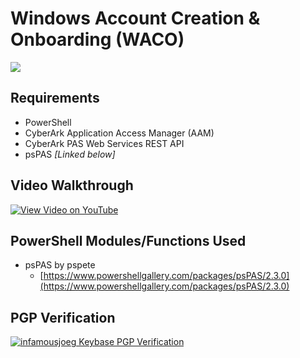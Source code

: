 # Windows Account Creation & Onboarding (WACO)

![](https://vignette.wikia.nocookie.net/animaniacs/images/0/0d/Wakko_Warner.png/revision/latest?cb=20130118164509)

## Requirements

* PowerShell
* CyberArk Application Access Manager (AAM)
* CyberArk PAS Web Services REST API
* psPAS _[Linked below]_

## Video Walkthrough

[![View Video on YouTube](https://img.youtube.com/vi/C_F4z5GITws/0.jpg)](https://www.youtube.com/watch?v=C_F4z5GITws)

## PowerShell Modules/Functions Used

* psPAS by pspete
  * [https://www.powershellgallery.com/packages/psPAS/2.3.0](https://www.powershellgallery.com/packages/psPAS/2.3.0)

## PGP Verification

[![infamousjoeg Keybase PGP Verification](https://badgen.net/keybase/pgp/infamousjoeg)](https://keybase.io/infamousjoeg)
